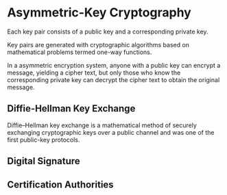 # Asymmetric-Key Cryptography

Each key pair consists of a public key and a corresponding private key.

Key pairs are generated with cryptographic algorithms based on mathematical problems termed one-way functions.

In a asymmetric encryption system, anyone with a public key can encrypt a message, yielding a cipher text, but only those who know the corresponding private key can decrypt the cipher text to obtain the original message.

## Diffie-Hellman Key Exchange

Diffie–Hellman key exchange is a mathematical method of securely exchanging cryptographic keys over a public channel and was one of the first public-key protocols.

## Digital Signature

## Certification Authorities